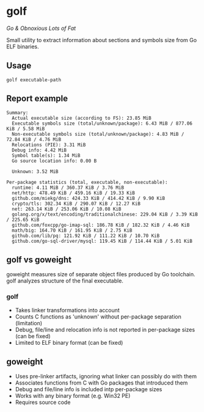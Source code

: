 golf
======

_Go & Obnoxious Lots of Fat_

Small utility to extract information about sections and symbols size from Go
ELF binaries.

Usage
-------

```
golf executable-path
```

Report example
----------------

```
Summary:
  Actual executable size (according to FS): 23.85 MiB
  Executable symbols size (total/unknown/package): 6.43 MiB / 877.06 KiB / 5.58 MiB
  Non-executable symbols size (total/unknown/package): 4.83 MiB / 72.84 KiB / 4.76 MiB
  Relocations (PIE): 3.31 MiB
  Debug info: 4.42 MiB
  Symbol table(s): 1.34 MiB
  Go source location info: 0.00 B

  Unknown: 3.52 MiB

Per-package statistics (total, executable, non-executable):
  runtime: 4.11 MiB / 360.37 KiB / 3.76 MiB
  net/http: 478.49 KiB / 459.16 KiB / 19.33 KiB
  github.com/miekg/dns: 424.33 KiB / 414.42 KiB / 9.90 KiB
  crypto/tls: 302.34 KiB / 290.07 KiB / 12.27 KiB
  net: 263.14 KiB / 253.06 KiB / 10.08 KiB
  golang.org/x/text/encoding/traditionalchinese: 229.04 KiB / 3.39 KiB / 225.65 KiB
  github.com/foxcpp/go-imap-sql: 186.78 KiB / 182.32 KiB / 4.46 KiB
  math/big: 164.70 KiB / 161.95 KiB / 2.75 KiB
  github.com/lib/pq: 121.92 KiB / 111.22 KiB / 10.70 KiB
  github.com/go-sql-driver/mysql: 119.45 KiB / 114.44 KiB / 5.01 KiB
```

golf vs goweight
------------------

goweight measures size of separate object files produced by Go toolchain. golf
analyzes structure of the final executable.

### golf
- Takes linker transformations into account
- Counts C functions as 'unknown' without per-package separation (limitation)
- Debug, file/line and relocation info is not reported in per-package sizes (can be fixed)
- Limited to ELF binary format (can be fixed)

## goweight
- Uses pre-linker artifacts, ignoring what linker can possibly do with them
- Associates functions from C with Go packages that introduced them
- Debug and file/line info is included intp per-package sizes
- Works with any binary format (e.g. Win32 PE)
- Requires source code 

